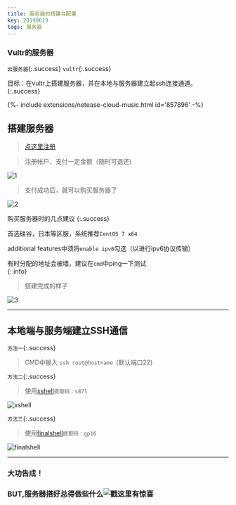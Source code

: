 ```yaml
---
title: 服务器的搭建与配置
key: 20190619
tags: 服务器
---
```


### Vultr的服务器
`云服务器`{:.success}
`vultr`{:.success}


目标：在vultr上搭建服务器，并在本地与服务器建立起ssh连接通道。
{:.success}


<div>{%- include extensions/netease-cloud-music.html id='857896' -%}</div>


## 搭建服务器

> [点这里注册](https://www.vultr.com/?ref=7972570)  

> 注册帐户，支付一定金额（随时可退还)  

![1](http://i1.fuimg.com/691221/fc1c60621f4f06a3.png)


> 支付成功后，就可以购买服务器了  


![2](http://i1.fuimg.com/691221/834c31071eda474f.png)

  

购买服务器时的几点建议
{:.success}  



首选硅谷，日本等区服，系统推荐`CentOS 7 x64`  

additional features中须将`enable ipv6`勾选（以进行ipv6协议传输）  

有时分配的地址会被墙，建议在`cmd`中ping一下测试   
{:.info} 


> 搭建完成的样子  


![3](http://i1.fuimg.com/691221/9e02efe7ae070851.png)

---

## 本地端与服务端建立SSH通信

`方法一`{:.success}

> CMD中输入 `ssh root@hostname `(默认端口22)


`方法二`{:.success}

> 使用[xshell](https://pan.baidu.com/s/1qWjpfDaapu9SnpYl167Zaw)`提取码：s87l`  

![xshell](http://i1.fuimg.com/691221/1faf3d963b90587f.png)


`方法三`{:.success}

> 使用[finalshell](https://pan.baidu.com/s/1YwKK4W6Ofc2OL6qSzryEUw)`提取码：gp16`  

![finalshell](http://i1.fuimg.com/691221/b56868d8772dc3a2.png)

---

### 大功告成！
### BUT,服务器搭好总得做些什么![戳这里有惊喜]()


